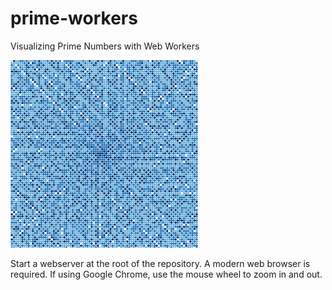 prime-workers
=============

Visualizing Prime Numbers with Web Workers

![Alt text](/img/prime.png "Preview of the Prime Number Visualization")

Start a webserver at the root of the repository. A modern web browser is required. If using Google Chrome, use the mouse
wheel to zoom in and out.

